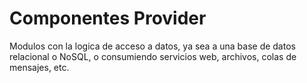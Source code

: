 # Componentes Provider

Modulos con la logica de acceso a datos, ya sea a una base de datos relacional o NoSQL, 
  o consumiendo servicios web, archivos, colas de mensajes, etc.
